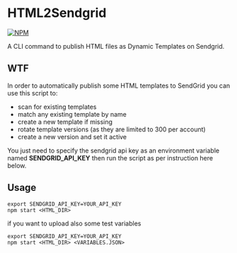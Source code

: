# HTML2Sendgrid

[![NPM](https://nodei.co/npm/htmltosendgrid.png)](https://npmjs.org/package/htmltosendgrid)

A CLI command to publish HTML files as Dynamic Templates on Sendgrid.

## WTF

In order to automatically publish some HTML templates to SendGrid you can use this script to:

- scan for existing templates
- match any existing template by name
- create a new template if missing
- rotate template versions (as they are limited to 300 per account)
- create a new version and set it active

You just need to specify the sendgrid api key as an environment variable named **SENDGRID_API_KEY** then run the script as per instruction here below.

## Usage

```
export SENDGRID_API_KEY=YOUR_API_KEY
npm start <HTML_DIR>
```

if you want to upload also some test variables

```
export SENDGRID_API_KEY=YOUR_API_KEY
npm start <HTML_DIR> <VARIABLES.JSON>
```
